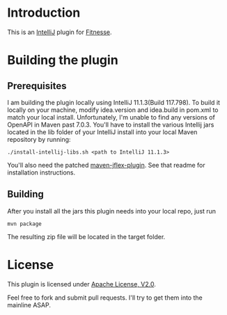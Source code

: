 Introduction
===========

This is an [IntelliJ] plugin for [Fitnesse].

[IntelliJ]: http://www.jetbrains.com/idea/
[Fitnesse]: http://www.fitnesse.org/


Building the plugin
===================

Prerequisites
-------------
I am building the plugin locally using IntelliJ 11.1.3(Build 117.798). To build it locally on your machine, modify idea.version and idea.build in pom.xml to match your local install. Unfortunately, I'm unable to find any versions of OpenAPI in Maven past 7.0.3. You'll have to install the various Intellij jars located in the lib folder of your IntelliJ install into your local Maven repository by running:

    ./install-intellij-libs.sh <path to IntelliJ 11.1.3>

You'll also need the patched [maven-jflex-plugin]. See that readme for installation instructions.

[maven-jflex-plugin]: https://github.com/gshakhn/maven-jflex-plugin

Building
--------

After you install all the jars this plugin needs into your local repo, just run

    mvn package

The resulting zip file will be located in the target folder.

License
=======

This plugin is licensed under [Apache License, V2.0].

Feel free to fork and submit pull requests. I'll try to get them into the mainline ASAP.

[Apache License, V2.0]: http://www.apache.org/licenses/LICENSE-2.0